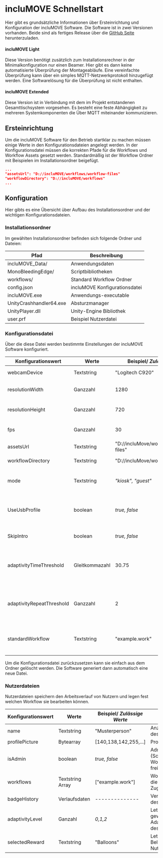 # incluMOVE Schnellstart
Hier gibt es grundsätzliche Informationen über Ersteinrichtung und Konfiguration der incluMOVE Software.
Die Software ist in zwei Versionen vorhanden. Beide sind als fertiges Release über die [GitHub Seite](https://github.com/AffectiveCognitiveInstitute/inclumove) herunterzuladen.

#### incluMOVE Light
Diese Version benötigt zusätzlich zum Installationsrechner in der Minimalkonfiguration nur einen Beamer. Hier gibt es dann keine automatisierte Überprüfung der Montageabläufe.
Eine vereinfachte Überprüfung kann über ein simples MQTT-Netzwerkprotokoll hinzugefügt werden. Eine Softwarelösung für die Überprüfung ist nicht enthalten.

#### incluMOVE Extended
Diese Version ist in Verbindung mit dem im Projekt entstandenen Gesamttischsystem vorgesehen. Es besteht eine feste Abhängigkeit zu mehreren Systemkomponenten die Über MQTT miteinander kommunizieren.

## Ersteinrichtung
Um die incluMOVE Software für den Betrieb startklar zu machen müssen einige Werte in den Konfigurationsdateien angelegt werden.
In der Konfigurationsdatei müssen die korrekten Pfade für die Workflows und Workflow Assets gesetzt werden. Standardmäßig ist der Workflow Ordner mit Beispielen im Installationsordner beigefügt.

```json
...
"assetsUrl": "D://incluMOVE/workflows/workflow-files"
"workflowDirectory": "D://incluMOVE/workflows"
...
```

## Konfiguration
Hier gibts es eine Übersicht über Aufbau des Installationsordner und der wichtigen Konfigurationsdateien.

### Installationsordner
Im gewählten Installationsordner befinden sich folgende Ordner und Dateien:

| Pfad                    | Beschreibung                              |
| -------------           |-------------                              |
| incluMOVE_Data/         | Anwendungsdaten                           |
| MonoBleedingEdge/       | Scriptbibliotheken                        |
| workflows/              | Standard Workflow Ordner                  |
| config.json             | incluMOVE Konfigurationsdatei             |
| incluMOVE.exe           | Anwendungs-executable                     |
| UnityCrashhandler64.exe | Absturzmanager                            |
| UnityPlayer.dll         | Unity-Engine Bibliothek                   |
| user.prf                | Beispiel Nutzerdatei                      |

### Konfigurationsdatei
Über die diese Datei werden bestimmte Einstellungen der incluMOVE Software konfiguriert.

| Konfigurationswert        | Werte          | Beispiel/ *Zulässige Werte*              | Funktion                                                                              |
| -------------             | -------------  | -------------                            | -------------                                                                         |
| webcamDevice              | Textstring     | "Logitech C920"                          | Name des Webcam-Device                                                                |
| resolutionWidth           | Ganzzahl       | 1280                                     | Webcam Auflösung Breite (Geräteabhängig)                                              |
| resolutionHeight          | Ganzzahl       | 720                                      | Webcam Auflösung Höhe (Geräteabhängig)                                                | 
| fps                       | Ganzzahl       | 30                                       | Webcam Bildwiederholrate (Geräteabhängig)                                             |
| assetsUrl                 | Textstring     | "D://incluMove/workflows/workflow-files" | Absoluter Pfad zum Standardassetordner                                                |
| workflowDirectory         | Textstring     | "D://incluMove/workflows"                | Absoluter Pfad zum Workflowordner                                                     |
| mode                      | Textstring     | *"kiosk", "guest"*                       | Betriebsmodus (kiosk = Standard, guest = Modus ohne Nutzerprofile)                    |
| UseUsbProfile             | boolean        | *true, false*                            | Nutzerprofile über USB-Stick (Nutzt ansonsten user.prf Datei im Installationsordner)  |
| SkipIntro                 | boolean        | *true, false*                            | Springt direkt in Workflow ohne Begrüßung                                             |
| adaptivityTimeThreshold   | Gleitkommazahl | 30.75                                    | Mindestdauer zwischen Chatbot-Anfragen zur Änderung der Adaptivität in Sekunden       |
| adaptivityRepeatThreshold | Ganzzahl       | 2                                        | Mindestschritte über dem Grenzwert bevor eine Adaptivitäts-Änderung vorgschlagen wird |
| standardWorkflow          | Textstring     | "example.work"                           | Dateiname des Worfklows der bei neuen Nutzern standardmäßig hinzugefügt wird          |

Um die Konfigurationsdatei zurückzusetzen kann sie einfach aus dem Ordner gelöscht werden. Die Software generiert dann automatisch eine neue Datei.

### Nutzerdateien
Nutzerdateien speichern den Arbeitsverlauf von Nutzern und legen fest welchen Workflow sie bearbeiten können.

| Konfigurationswert | Werte            | Beispiel/ *Zulässige Werte* | Funktion                                        |
| -------------      | -------------    | -------------               | -------------                                   |
| name               | Textstring       | "Musterperson"              | Anzeigename des Nutzers                         |
| profilePicture     | Bytearray        | [140,138,142,255,...]       | Profilbilddaten                                 |
| isAdmin            | boolean          | *true, false*               | Adminutzer (Schaltet Workfloweditor frei)       | 
| workflows          | Textstring Array | ["example.work"]            | Workflows auf die der Nutzer Zugriff hat        |
| badgeHistory       | Verlaufsdaten    | --------------              | Verlaufsdaten des Nutzers                       |
| adaptivityLevel    | Ganzahl          | *0,1,2*                     | Letzter gewählter Adaptivitätslevel des Nutzers |
| selectedReward     | Textstring       | "Balloons"                  | Letzte gewählte Belohnung des Nutzers           |